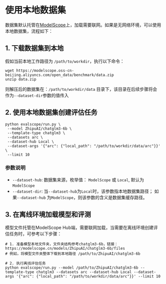 # 使用本地数据集

数据集默认托管在[ModelScope](https://modelscope.cn/datasets)上，加载需要联网。如果是无网络环境，可以使用本地数据集，流程如下：

## 1. 下载数据集到本地
假如当前本地工作路径为 `/path/to/workdir`，执行以下命令：
```shell
wget https://modelscope.oss-cn-beijing.aliyuncs.com/open_data/benchmark/data.zip
unzip data.zip
```
则解压后的数据集在：`/path/to/workdir/data` 目录下，该目录在后续步骤将会作为`--dataset-dir`参数的值传入

## 2. 使用本地数据集创建评估任务
```shell
python evalscope/run.py \
 --model ZhipuAI/chatglm3-6b \
 --template-type chatglm3 \
 --datasets arc \
 --dataset-hub Local \
 --dataset-args '{"arc": {"local_path": "/path/to/workdir/data/arc"}}' \
 --limit 10
```
### 参数说明
- `--dataset-hub`: 数据集来源，枚举值： `ModelScope` 或 `Local`, 默认为`ModelScope`
- `--dataset-dir`: 当`--dataset-hub`为`Local`时，该参数指本地数据集路径； 如果`--dataset-hub` 为`ModelScope`，则该参数的含义是数据集缓存路径。

## 3. 在离线环境加载模型和评测
模型文件托管在ModelScope Hub端，需要联网加载，当需要在离线环境创建评估任务时，可参考以下步骤：
```shell
# 1. 准备模型本地文件夹，文件夹结构参考chatglm3-6b，链接：https://modelscope.cn/models/ZhipuAI/chatglm3-6b/files
# 例如，将模型文件夹整体下载到本地路径 /path/to/ZhipuAI/chatglm3-6b

# 2. 执行离线评估任务
python evalscope/run.py --model /path/to/ZhipuAI/chatglm3-6b --template-type chatglm3 --datasets arc --dataset-hub Local --dataset-args '{"arc": {"local_path": "/path/to/workdir/data/arc"}}' --limit 10
```